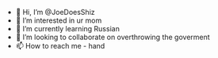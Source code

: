 - 👋 Hi, I’m @JoeDoesShiz
- 👀 I’m interested in ur mom
- 🌱 I’m currently learning Russian
- 💞️ I’m looking to collaborate on overthrowing the goverment
- 📫 How to reach me - hand

<!---
Jozko is a ✨ idiotic ✨ repository because its `README.md` (this file) appears on your GitHub profile.
You can click the Preview link to take a look at your changes.
--->
